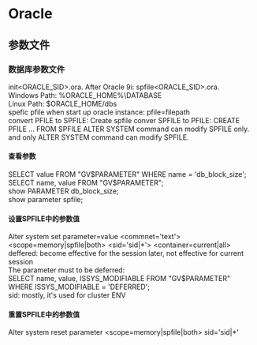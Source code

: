 # Oracle
## 参数文件
### 数据库参数文件
init<ORACLE_SID>.ora. After Oracle 9i: spfile<ORACLE_SID>.ora.  
Windows Path: %ORACLE_HOME%\DATABASE  
Linux Path: $ORACLE_HOME/dbs  
spefic pfile when start up oracle instance: pfile=filepath  
convert PFILE to SPFILE: Create spfile
conver SPFILE to PFILE: CREATE PFILE ... FROM SPFILE
ALTER SYSTEM command can modify SPFILE only. and only ALTER SYSTEM command can modify SPFILE.
#### 查看参数
SELECT value FROM "GV$PARAMETER" WHERE name = 'db_block_size';  
SELECT name, value FROM "GV$PARAMETER";  
show PARAMETER db_block_size;  
show parameter spfile;
#### 设置SPFILE中的参数值
Alter system set parameter=value <commnet='text'> <deferred> <scope=memory|spfile|both> <sid='sid|*'> <container=current|all>  
deffered: become effective for the session later, not effective for current session  
    The parameter must to be deferred:  
    SELECT name, value, ISSYS_MODIFIABLE FROM "GV$PARAMETER" WHERE ISSYS_MODIFIABLE = 'DEFERRED';  
sid: mostly, it's used for cluster ENV  
#### 重置SPFILE中的参数值
Alter system reset parameter <scope=memory|spfile|both> sid='sid|*'
